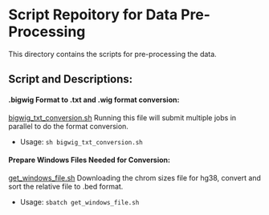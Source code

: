 # Script Repoitory for Data Pre-Processing

This directory contains the scripts for pre-processing the data. 

## Script and Descriptions: 

#### .bigwig Format to .txt and .wig format conversion: 
[bigwig_txt_conversion.sh](./bigwig_txt_conversion.sh)
Running this file will submit multiple jobs in parallel to do the format conversion. 
* Usage: ```sh bigwig_txt_conversion.sh```

#### Prepare Windows Files Needed for Conversion: 
[get_windows_file.sh](./get_windows_file.sh)
Downloading the chrom sizes file for hg38, convert and sort the relative file to .bed format. 
* Usage: ```sbatch get_windows_file.sh```